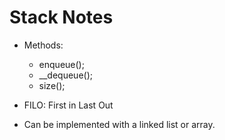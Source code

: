# Stack Notes

- Methods:
    - enqueue();
    - __dequeue();
    - size();

- FILO: First in Last Out

- Can be implemented with a linked list or array.